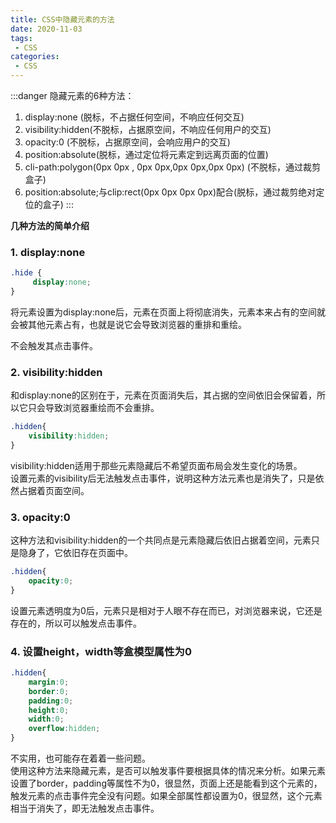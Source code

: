 ```yaml
---
title: CSS中隐藏元素的方法
date: 2020-11-03
tags:
 - CSS
categories: 
 - CSS
---
```



:::danger
隐藏元素的6种方法：
1. display:none    (脱标，不占据任何空间，不响应任何交互)
2. visibility:hidden(不脱标，占据原空间，不响应任何用户的交互)
3. opacity:0 (不脱标，占据原空间，会响应用户的交互)
4. position:absolute(脱标，通过定位将元素定到远离页面的位置)
5. cli-path:polygon(0px 0px , 0px 0px,0px 0px,0px 0px) (不脱标，通过裁剪盒子)
6. position:absolute;与clip:rect(0px 0px 0px 0px)配合(脱标，通过裁剪绝对定位的盒子)
:::


**几种方法的简单介绍**
### 1. display:none   
```css
.hide {
     display:none;
}
```
将元素设置为display:none后，元素在页面上将彻底消失，元素本来占有的空间就会被其他元素占有，也就是说它会导致浏览器的重排和重绘。

不会触发其点击事件。
### 2. visibility:hidden   
和display:none的区别在于，元素在页面消失后，其占据的空间依旧会保留着，所以它只会导致浏览器重绘而不会重排。
```css
.hidden{
    visibility:hidden;
}
```   
visibility:hidden适用于那些元素隐藏后不希望页面布局会发生变化的场景。   
设置元素的visibility后无法触发点击事件，说明这种方法元素也是消失了，只是依然占据着页面空间。
### 3. opacity:0
这种方法和visibility:hidden的一个共同点是元素隐藏后依旧占据着空间，元素只是隐身了，它依旧存在页面中。
```css
.hidden{
    opacity:0;
}
```  
设置元素透明度为0后，元素只是相对于人眼不存在而已，对浏览器来说，它还是存在的，所以可以触发点击事件。
### 4. 设置height，width等盒模型属性为0
```css
.hidden{
    margin:0;
    border:0;
    padding:0;
    height:0;
    width:0;
    overflow:hidden;
}
```
不实用，也可能存在着着一些问题。    
使用这种方法来隐藏元素，是否可以触发事件要根据具体的情况来分析。如果元素设置了border，padding等属性不为0，很显然，页面上还是能看到这个元素的，触发元素的点击事件完全没有问题。如果全部属性都设置为0，很显然，这个元素相当于消失了，即无法触发点击事件。